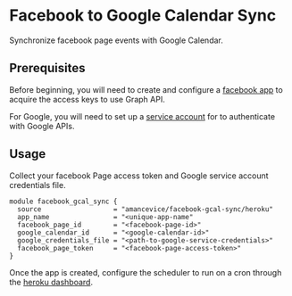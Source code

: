 # Facebook to Google Calendar Sync

Synchronize facebook page events with Google Calendar.

## Prerequisites

Before beginning, you will need to create and configure a [facebook app](https://github.com/amancevice/fest/blob/master/docs/facebook.md#facebook) to acquire the access keys to use Graph API.

For Google, you will need to set up a [service account](https://github.com/amancevice/fest/blob/master/docs/google.md#google) for to authenticate with Google APIs.

## Usage

Collect your facebook Page access token and Google service account credentials file.

```hcl
module facebook_gcal_sync {
  source                  = "amancevice/facebook-gcal-sync/heroku"
  app_name                = "<unique-app-name"
  facebook_page_id        = "<facebook-page-id>"
  google_calendar_id      = "<google-calendar-id>"
  google_credentials_file = "<path-to-google-service-credentials>"
  facebook_page_token     = "<facebook-page-access-token>"
}
```

Once the app is created, configure the scheduler to run on a cron through the [heroku dashboard](https://dashboard.heroku.com/apps).

